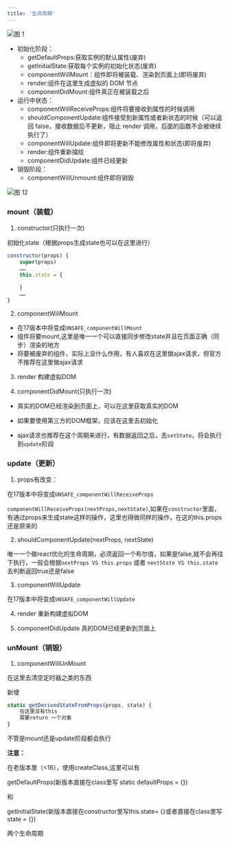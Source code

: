```yaml
---
title: '生命周期'
---
```


![图 1](https://gitee.com/wongabner/picgo/raw/master/2022-03-22-03-37-13.png)  

* 初始化阶段：
    * getDefaultProps:获取实例的默认属性(废弃)
    * getInitialState:获取每个实例的初始化状态(废弃)
    * componentWillMount：组件即将被装载、渲染到页面上(即将废弃)
    * render:组件在这里生成虚拟的 DOM 节点
    * componentDidMount:组件真正在被装载之后
* 运行中状态：
    * componentWillReceiveProps:组件将要接收到属性的时候调用
    * shouldComponentUpdate:组件接受到新属性或者新状态的时候（可以返回 false，接收数据后不更新，阻止 render 调用，后面的函数不会被继续执行了）
    * componentWillUpdate:组件即将更新不能修改属性和状态(即将废弃)
    * render:组件重新描绘
    * componentDidUpdate:组件已经更新
* 销毁阶段：
    * componentWillUnmount:组件即将销毁

![图 12](https://gitee.com/wongabner/picgo/raw/master/2021-03-23-19-11-07.png)  

### mount（装载）

1. constructor(只执行一次)

初始化state（根据props生成state也可以在这里进行）

```js
constructor(props) {
    super(props)
    ……
    this.state = {
        
    }
    ……
}
```

2. componentWillMount

* 在17版本中将变成`UNSAFE_componentWillMount`
* 组件将要mount,这里是唯一一个可以直接同步修改state并且在页面正确（同步）渲染的地方
* 将要被废弃的组件，实际上没什么作用，有人喜欢在这里做ajax请求，但官方不推荐在这里做ajax请求

3. render 构建虚拟DOM

4. componentDidMount(只执行一次)

* 真实的DOM已经渲染到页面上，可以在这里获取真实的DOM

* 如果要使用第三方的DOM框架，应该在这里去初始化

* ajax请求也推荐在这个周期来进行，有数据返回之后，去`setState`，将会执行到`update`阶段

### update（更新）

1. props有改变：

在17版本中将变成`UNSAFE_componentWillReceiveProps`

`componentWillReceiveProps(nextProps,nextState)`,如果在`constructor`里面，有通过props来生成state这样的操作，这里也得做同样的操作，在这的this.props还是原来的

2. shouldComponentUpdate(nextProps, nextState)

唯一一个做react优化的生命周期，必须返回一个布尔值，如果是false,就不会再往下执行，一般会根据`nextProps VS this.props` 或者 `nextStste VS this.state`去判断返回true还是false

3. componentWillUpdate

在17版本中将变成`UNSAFE_componentWillUpdate`

4. render 重新构建虚拟DOM

5. componentDidUpdate 真的DOM已经更新到页面上

### unMount（销毁）

1. componentWillUnMount

在这里去清空定时器之类的东西

新增

```js
static getDerivedStateFromProps(props, state) {
    在这里没有this
    需要return 一个对象
}
```

不管是mount还是update阶段都会执行

**注意：**

在老版本里（<16），使用createClass,这里可以有

getDefaultProps(新版本直接在class里写 static defaultProps = {})

和

getInitialState(新版本直接在constructor里写this.state= {}或者直接在class里写 state = {})

两个生命周期
